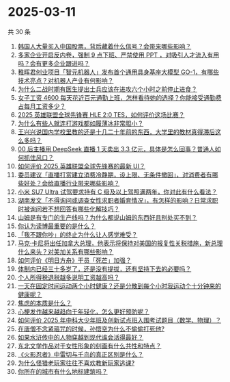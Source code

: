 # 2025-03-11

共 30 条

<!-- BEGIN ZHIHUVIDEO -->
<!-- 最后更新时间 Tue Mar 11 2025 00:10:22 GMT+0800 (China Standard Time) -->
1. [韩国人大量买入中国股票，背后藏着什么信号？会带来哪些影响？](https://www.zhihu.com/question/14511683460)
1. [多家企业开启反内卷，强制 9 点下班、严禁使用 PPT ，对吸引人才流入有用吗？会有更多企业跟进吗？](https://www.zhihu.com/question/14583807430)
1. [稚晖君创业项目「智元机器人」发布首个通用具身基座大模型 GO-1，有哪些技术亮点？对机器人产业有何影响？](https://www.zhihu.com/question/14549744058)
1. [为什么二战时期有医生提出士兵应该在进攻六个小时之前停止进食？](https://www.zhihu.com/question/14483806094)
1. [女子工资 4600 每天花近百元通勤上班，怎样看待她的选择？你能接受通勤费占每月工资多少？](https://www.zhihu.com/question/14567458972)
1. [2025 英雄联盟全球先锋赛 HLE 2:0 TES，如何评价这场比赛？](https://www.zhihu.com/question/14601807552)
1. [为什么有些人就连打游戏都如履薄冰非常胆小？](https://www.zhihu.com/question/14368077631)
1. [王兴兴说国内学校里教的还是十几二十年前的东西，大学里的教材真得滞后这么多吗？](https://www.zhihu.com/question/14377039651)
1. [00 后主播用 DeepSeek 直播 1 天卖出 3.3 亿元，具体是怎么回事？普通人如何抓住风口？](https://www.zhihu.com/question/14586765731)
1. [如何评价 2025 英雄联盟全球先锋赛的最新 UI？](https://www.zhihu.com/question/14595508558)
1. [委员建议「直播打赏建立消费冷静期，设上限、无条件撤回」，对消费者有哪些好处？会给直播行业带来哪些影响？](https://www.zhihu.com/question/14576496369)
1. [小米 SU7 Ultra 试驾要求持有 C 级及以上驾照满两年，你对此有什么看法？](https://www.zhihu.com/question/14288001905)
1. [湖南发文「不得询问或调查女性求职者婚育情况」，有怎样的影响？日常求职时被询问若不想回答有哪些化解技巧？](https://www.zhihu.com/question/14563674846)
1. [山姆是有专门的生产线吗？为什么都说山姆的东西好且别处买不到？](https://www.zhihu.com/question/652678981)
1. [你认为读博最重要的是什么？](https://www.zhihu.com/question/14453923349)
1. [「我不跟你吵」的终止为什么让人感觉难受？](https://www.zhihu.com/question/14246672300)
1. [马克·卡尼将出任加拿大总理，他表示将保持对美国的报复性关税措施，新总理什么来头？对美加关系有哪些影响？](https://www.zhihu.com/question/14542624232)
1. [如何评价《明日方舟》干员「死芒」加强？](https://www.zhihu.com/question/14366275798)
1. [体制内已经三十多岁了，还是没有提拔，还有坚持下去的必要吗？](https://www.zhihu.com/question/10479922762)
1. [个人所得税退税越多说明工资越高吗？](https://www.zhihu.com/question/447357035)
1. [一天在固定时间运动两个小时健康？还是分散到每个小时我运动个十分钟来的健康呢？](https://www.zhihu.com/question/12231497744)
1. [焦虑的本质是什么？](https://www.zhihu.com/question/320535511)
1. [心梗发作越来越趋向于年轻化，怎么更好预防呢？](https://www.zhihu.com/question/13267496202)
1. [如何评价 2025 年中科大少年班及创新试点班入围考试题目（数学、物理）？](https://www.zhihu.com/question/14492253930)
1. [在唐僧不念紧箍咒的时候，孙悟空为什么不偷偷打死他?](https://www.zhihu.com/question/11923568898)
1. [如果水浒传中的人物穿越到现代谁会活得最好？](https://www.zhihu.com/question/417633668)
1. [东北文学作品对于女性形象的刻画有什么共性和特点？](https://www.zhihu.com/question/13215882165)
1. [《火影忍者》中雷切与千鸟的真正区别是什么？](https://www.zhihu.com/question/19991546)
1. [为什么怪猎老玩家往往不喜欢教新玩家逃课?](https://www.zhihu.com/question/14398944003)
1. [你所在的城市有什么地标建筑吗？](https://www.zhihu.com/question/374553485)
<!-- END ZHIHUVIDEO -->
